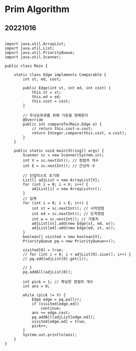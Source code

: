 # Prim Algorithm
## 20221016
<pre><code>
import java.util.ArrayList;
import java.util.List;
import java.util.PriorityQueue;
import java.util.Scanner;

public class Main {

    static class Edge implements Comparable<Edge> {
        int st, ed, cost;

        public Edge(int st, int ed, int cost) {
            this.st = st;
            this.ed = ed;
            this.cost = cost;
        }

        // 우선순위큐를 위해 기준을 정해준다
        @Override
        public int compareTo(Main.Edge o) {
            // return this.cost-o.cost;
            return Integer.compare(this.cost, o.cost);
        }
    }

    public static void main(String[] args) {
        Scanner sc = new Scanner(System.in);
        int V = sc.nextInt(); // 정점의 개수
        int E = sc.nextInt(); // 간선의 수

        // 인접리스트 초기화
        List<Edge>[] adjList = new ArrayList[V];
        for (int i = 0; i < V; i++) {
            adjList[i] = new ArrayList<>();
        }
        // 입력
        for (int i = 0; i < E; i++) {
            int st = sc.nextInt(); // 시작정점
            int ed = sc.nextInt(); // 도착정점
            int w = sc.nextInt(); // 가중치
            adjList[st].add(new Edge(st, ed, w));
            adjList[ed].add(new Edge(ed, st, w));
        }
        boolean[] visited = new boolean[V];
        PriorityQueue<Edge> pq = new PriorityQueue<>();

        visited[0] = true;
        // for (int i = 0; i < adjList[0].size(); i++) {
        // pq.add(adjList[0].get(i));

        // }
        pq.addAll(adjList[0]);

        int pick = 1; // 확보한 정점의 개수
        int ans = 0;

        while (pick != V) {
            Edge edge = pq.poll();
            if (visited[edge.ed])
                continue;
            ans += edge.cost;
            pq.addAll(adjList[edge.ed]);
            visited[edge.ed] = true;
            pick++;
        }
        System.out.println(ans);
    }
}
</code></pre>